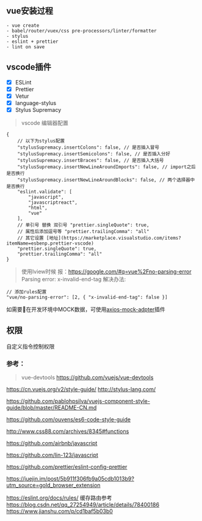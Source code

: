 ## vue安装过程
```
- vue create
- babel/router/vuex/css pre-processors/linter/formatter
- stylus
- eslint + prettier
- lint on save
```


## vscode插件
- [x] ESLint
- [x] Prettier
- [x] Vetur
- [x] language-stylus
- [x] Stylus Supremacy
> vscode 编辑器配置
```
{
    // 以下为stylus配置
    "stylusSupremacy.insertColons": false, // 是否插入冒号
    "stylusSupremacy.insertSemicolons": false, // 是否插入分好
    "stylusSupremacy.insertBraces": false, // 是否插入大括号
    "stylusSupremacy.insertNewLineAroundImports": false, // import之后是否换行
    "stylusSupremacy.insertNewLineAroundBlocks": false, // 两个选择器中是否换行
    "eslint.validate": [
        "javascript",
        "javascriptreact",
        "html",
        "vue"
    ],
    // 单引号 替换 双引号 "prettier.singleQuote": true,
    // 属性后添加逗号等 "prettier.trailingComma": "all"
    // 其它设置 [地址](https://marketplace.visualstudio.com/items?itemName=esbenp.prettier-vscode)
    "prettier.singleQuote": true,
    "prettier.trailingComma": "all"
}
```


> 使用Iview时候 报：https://google.com/#q=vue%2Fno-parsing-error Parsing error: x-invalid-end-tag 解决办法:

```
// 添加rules配置
"vue/no-parsing-error": [2, { "x-invalid-end-tag": false }]
```

如需要在开发环境中MOCK数据，可使用[axios-mock-adpter](https://github.com/ctimmerm/axios-mock-adapter)插件

## 权限
自定义指令控制权限

### 参考：
> vue-devtools
https://github.com/vuejs/vue-devtools

https://cn.vuejs.org/v2/style-guide/
http://stylus-lang.com/

https://github.com/pablohpsilva/vuejs-component-style-guide/blob/master/README-CN.md

https://github.com/ouvens/es6-code-style-guide

http://www.css88.com/archives/8345#functions

https://github.com/airbnb/javascript

https://github.com/lin-123/javascript

https://github.com/prettier/eslint-config-prettier

https://juejin.im/post/5b911f306fb9a05cdb1013b9?utm_source=gold_browser_extension

https://eslint.org/docs/rules/
缓存路由参考
https://blog.csdn.net/qq_27254949/article/details/78400186
https://www.jianshu.com/p/cd1baf5b03b0
